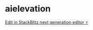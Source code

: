 # aielevation

[Edit in StackBlitz next generation editor ⚡️](https://stackblitz.com/~/github.com/thracianwingsnft/aielevation)
